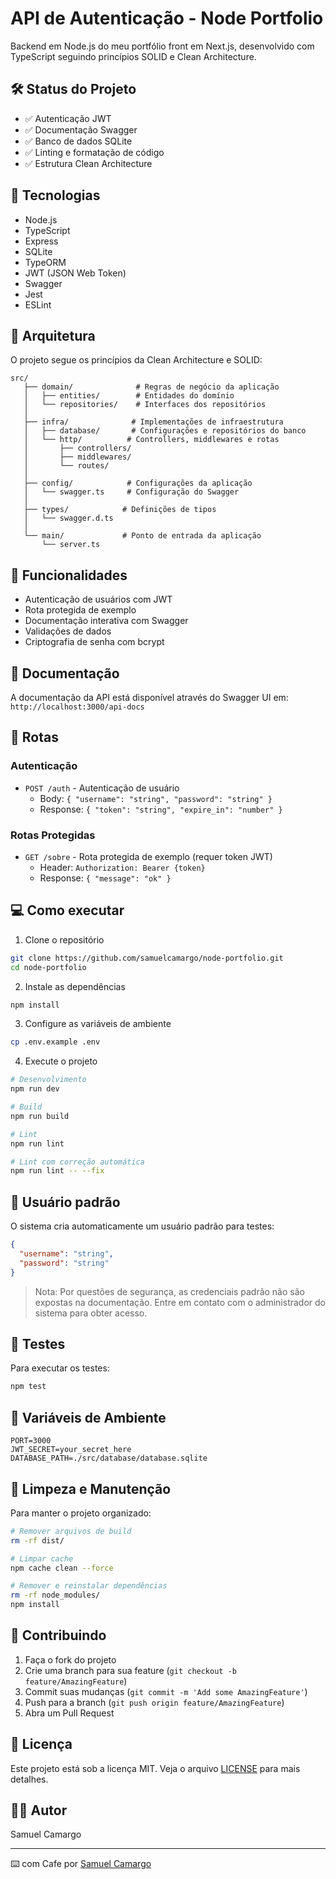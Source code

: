 # API de Autenticação - Node Portfolio

Backend em Node.js do meu portfólio front em Next.js, desenvolvido com TypeScript seguindo princípios SOLID e Clean Architecture.

## 🛠️ Status do Projeto

- ✅ Autenticação JWT
- ✅ Documentação Swagger
- ✅ Banco de dados SQLite
- ✅ Linting e formatação de código
- ✅ Estrutura Clean Architecture

## 🚀 Tecnologias

- Node.js
- TypeScript
- Express
- SQLite
- TypeORM
- JWT (JSON Web Token)
- Swagger
- Jest
- ESLint

## 📁 Arquitetura

O projeto segue os princípios da Clean Architecture e SOLID:

```
src/
   ├── domain/              # Regras de negócio da aplicação
   │   ├── entities/        # Entidades do domínio
   │   └── repositories/    # Interfaces dos repositórios
   │
   ├── infra/              # Implementações de infraestrutura
   │   ├── database/       # Configurações e repositórios do banco
   │   └── http/          # Controllers, middlewares e rotas
   │       ├── controllers/
   │       ├── middlewares/
   │       └── routes/
   │
   ├── config/            # Configurações da aplicação
   │   └── swagger.ts     # Configuração do Swagger
   │
   ├── types/            # Definições de tipos
   │   └── swagger.d.ts
   │
   └── main/             # Ponto de entrada da aplicação
       └── server.ts
```

## 🔐 Funcionalidades

- Autenticação de usuários com JWT
- Rota protegida de exemplo
- Documentação interativa com Swagger
- Validações de dados
- Criptografia de senha com bcrypt

## 📝 Documentação

A documentação da API está disponível através do Swagger UI em:
`http://localhost:3000/api-docs`

## 🚦 Rotas

### Autenticação
- `POST /auth` - Autenticação de usuário
  - Body: `{ "username": "string", "password": "string" }`
  - Response: `{ "token": "string", "expire_in": "number" }`

### Rotas Protegidas
- `GET /sobre` - Rota protegida de exemplo (requer token JWT)
  - Header: `Authorization: Bearer {token}`
  - Response: `{ "message": "ok" }`

## 💻 Como executar

1. Clone o repositório
```bash
git clone https://github.com/samuelcamargo/node-portfolio.git
cd node-portfolio
```

2. Instale as dependências
```bash
npm install
```

3. Configure as variáveis de ambiente
```bash
cp .env.example .env
```

4. Execute o projeto
```bash
# Desenvolvimento
npm run dev

# Build
npm run build

# Lint
npm run lint

# Lint com correção automática
npm run lint -- --fix
```

## 🔑 Usuário padrão

O sistema cria automaticamente um usuário padrão para testes:
```json
{
  "username": "string",
  "password": "string"
}
```

> Nota: Por questões de segurança, as credenciais padrão não são expostas na documentação. 
> Entre em contato com o administrador do sistema para obter acesso.

## 🧪 Testes

Para executar os testes:
```bash
npm test
```

## 🔧 Variáveis de Ambiente

```env
PORT=3000
JWT_SECRET=your_secret_here
DATABASE_PATH=./src/database/database.sqlite
```

## 🧹 Limpeza e Manutenção

Para manter o projeto organizado:

```bash
# Remover arquivos de build
rm -rf dist/

# Limpar cache
npm cache clean --force

# Remover e reinstalar dependências
rm -rf node_modules/
npm install
```

## 🤝 Contribuindo

1. Faça o fork do projeto
2. Crie uma branch para sua feature (`git checkout -b feature/AmazingFeature`)
3. Commit suas mudanças (`git commit -m 'Add some AmazingFeature'`)
4. Push para a branch (`git push origin feature/AmazingFeature`)
5. Abra um Pull Request

## 📄 Licença

Este projeto está sob a licença MIT. Veja o arquivo [LICENSE](LICENSE) para mais detalhes.

## 👨‍💻 Autor

Samuel Camargo

---

⌨️ com Cafe por [Samuel Camargo](https://github.com/samuelcamargo)
